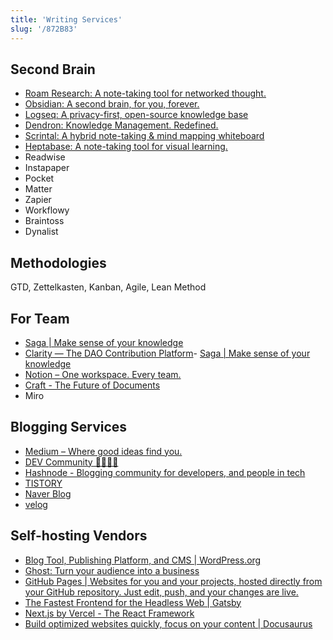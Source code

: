 ```yaml
---
title: 'Writing Services'
slug: '/872B83'
---
```


## Second Brain
- [Roam Research: A note-taking tool for networked thought.](https://roamresearch.com/)
- [Obsidian: A second brain, for you, forever.](https://obsidian.md/)
- [Logseq: A privacy-first, open-source knowledge base](https://logseq.com/)
- [Dendron: Knowledge Management. Redefined.](https://www.dendron.so/)
- [Scrintal: A hybrid note-taking & mind mapping whiteboard](https://www.scrintal.com/)
- [Heptabase: A note-taking tool for visual learning.](https://heptabase.com/)
- Readwise
- Instapaper
- Pocket
- Matter
- Zapier
- Workflowy
- Braintoss
- Dynalist

## Methodologies
GTD, Zettelkasten, Kanban, Agile, Lean Method

## For Team
- [Saga | Make sense of your knowledge](https://saga.so/)
- [Clarity — The DAO Contribution Platform](https://www.clarity.so/)- [Saga | Make sense of your knowledge](https://saga.so/)
- [Notion – One workspace. Every team.](https://www.notion.so/)
- [Craft - The Future of Documents](https://www.craft.do/)
- Miro

## Blogging Services
- [Medium – Where good ideas find you.](https://medium.com/)
- [DEV Community 👩‍💻👨‍💻](https://dev.to/)
- [Hashnode - Blogging community for developers, and people in tech](https://hashnode.com/)
- [TISTORY](https://www.tistory.com/)
- [Naver Blog](https://blog.naver.com)
- [velog](https://velog.io/)

## Self-hosting Vendors
- [Blog Tool, Publishing Platform, and CMS | WordPress.org](https://wordpress.org/)
- [Ghost: Turn your audience into a business](https://ghost.org/)
- [GitHub Pages | Websites for you and your projects, hosted directly from your GitHub repository. Just edit, push, and your changes are live.](https://pages.github.com/)
- [The Fastest Frontend for the Headless Web | Gatsby](https://www.gatsbyjs.com/)
- [Next.js by Vercel - The React Framework](https://nextjs.org/)
- [Build optimized websites quickly, focus on your content | Docusaurus](https://docusaurus.io/)